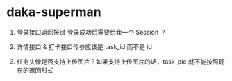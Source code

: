 # daka-superman

1. 登录接口返回报错 登录成功后需要给我一个 Session ？

2. 详情接口 & 打卡接口传参应该是 task_id 而不是 id

3. 任务头像是否支持上传图片？如果支持上传图片的话，task_pic 就不能按照现在的返回形式